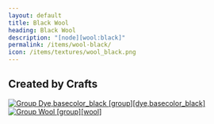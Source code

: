 ```yaml
---
layout: default
title: Black Wool
heading: Black Wool
description: "[node][wool:black]"
permalink: /items/wool-black/
icon: /items/textures/wool_black.png
---
```



## Created by Crafts

<div class="craft">
    <div>
        <span><a href="{{site.baseurl}}/items/group_dye,basecolor_black/"><img src="{{site.baseurl}}/assets/img/items/group.png" data-toggle="tooltip" title="Group Dye,basecolor_black [group][dye,basecolor_black]"></a></span>
        <span><a href="{{site.baseurl}}/items/group_wool/"><img src="{{site.baseurl}}/assets/img/items/group.png" data-toggle="tooltip" title="Group Wool [group][wool]"></a></span>
        <span></span>
    </div>
    <div>
        <span></span>
        <span></span>
        <span></span>
    </div>
    <div>
        <span></span>
        <span></span>
        <span></span>
    </div>
</div>
